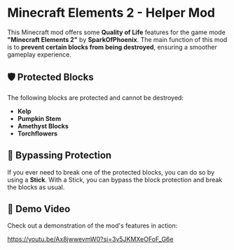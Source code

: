 
# Minecraft Elements 2 - Helper Mod

This Minecraft mod offers some **Quality of Life** features for the game mode **"Minecraft Elements 2"** by **SparkOfPhoenix**. The main function of this mod is to **prevent certain blocks from being destroyed**, ensuring a smoother gameplay experience.

## 🛡️ **Protected Blocks**

The following blocks are protected and cannot be destroyed:

-   **Kelp**
-   **Pumpkin Stem**
-   **Amethyst Blocks**
-   **Torchflowers**

## 🔧 **Bypassing Protection**

If you ever need to break one of the protected blocks, you can do so by using a **Stick**. With a Stick, you can bypass the block protection and break the blocks as usual.

## 🎥 **Demo Video**

Check out a demonstration of the mod's features in action:

https://youtu.be/Ax8jwwevmW0?si=3v5JKMXeOFoF_G6e
